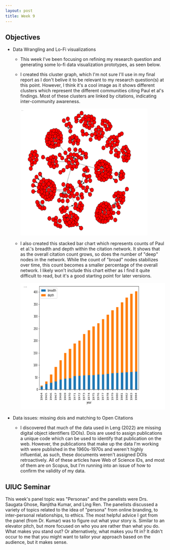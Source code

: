```yaml
---
layout: post
title: Week 9
---
```


## Objectives
- Data Wrangling and Lo-Fi visualizations
  - This week I've been focusing on refining my research question and generating some lo-fi data visualization prototypes, as seen below.  
  - I created this cluster graph, which I'm not sure I'll use in my final report as I don't belive it to be relevant to my research question(s) at this point. However, I think it's a cool image as it shows different clusters which represent the different communities citing Paul et al's findings. Most of these clusters are linked by citations, indicating inter-community awareness. 

    <img src="/images/cluster_network.png" width="400" height="400" alt="A visualization of a citation network. The nodes are marked in red with edges drawn between nodes if they are connected through direct citation. The nodes have been clustered to reflect communities within the papers citing Paul et al. (1963). The node representing Paul et al. (1963) is not included.">
    
  - I also created this stacked bar chart which represents counts of Paul et al.'s breadth and depth within the citation network. It shows that as the overall citation count grows, so does the number of "deep" nodes in the network. While the count of "broad" nodes stabilizes over time, this count becomes a smaller percentage of the overall network. I likely won't include this chart either as I find it quite difficult to read, but it's a good starting point for later versions.
    
    <img src="/images/stacked_bar.png" width="600" height="400" alt="">
    
- Data issues: missing dois and matching to Open Citations
  - I discovered that much of the data used in Leng (2022) are missing digital object identifiers (DOIs). Dois are used to assign publications a unique code which can be used to identify that publication on the web. However, the publications that make up the data I'm working with were published in the 1960s-1970s and weren't highly influential, as such, these documents weren't assigned DOIs retroactively. All of these articles have Web of Science IDs, and most of them are on Scopus, but I'm running into an issue of how to confirm the validity of my data. 

## UIUC Seminar
This week's panel topic was "Personas" and the panelists were Drs. Saugata Ghose, Ranjitha Kumar, and Ling Ren. The panelists discussed a variety of topics related to the idea of "persona" from online branding, to inter-personal relationships, to ethics. The most helpful advice I got from the panel (from Dr. Kumar) was to figure out what your story is. Similar to an elevator pitch, but more focused on who you are rather than what you do. What makes you stand out? Or alternatively, what makes you fit in? It didn't occur to me that you might want to tailor your approach based on the audience, but it makes sense. 
